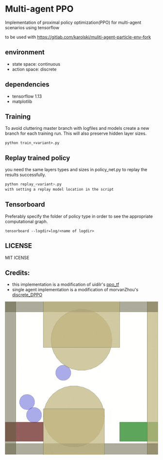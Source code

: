 # Multi-agent PPO
Implementation of proximal policy optimization(PPO) for multi-agent scenarios using tensorflow 

to be used with  https://gitlab.com/karolski/muliti-agent-particle-env-fork

## environment
- state space: continuous  
- action space: discrete  

## dependencies
- tensorflow 1.13
- matplotlib

## Training
To avoid cluttering master branch with logfiles and models create a new branch for each training run. This will also preserve hidden layer sizes.
```
python train_<variant>.py
```
## Replay trained policy
you need the same layers types and sizes in policy_net.py to replay the results successfully. 
```bash
python replay_<variant>.py
with setting a replay model location in the script

```
## Tensorboard
Preferably specify the folder of policy type in order to see the appropriate computational graph.
```
tensorboard --logdir=log/<name of logdir>
```
## LICENSE
MIT ICENSE

## Credits:
- this implementation is a modification of uidilr's [ppo_tf](https://github.com/uidilr/ppo_tf)
- single agent implementation is a modification of morvanZhou's [discrete_DPPO](ttps://github.com/MorvanZhou/Reinforcement-learning-with-tensorflow/blob/master/contents/12_Proximal_Policy_Optimization/discrete_DPPO.py
)

![image](thesis.gif)
